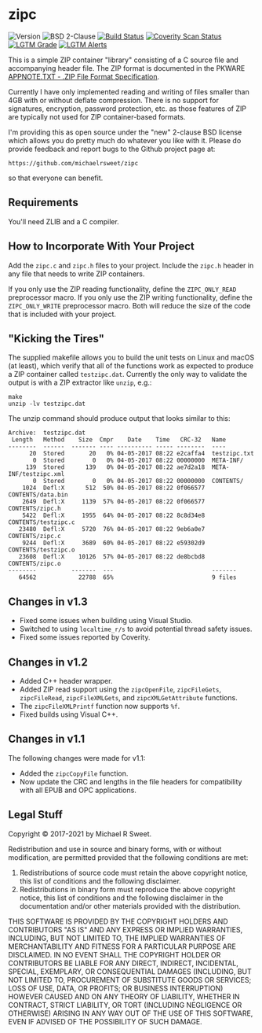 # zipc

![Version](https://img.shields.io/github/v/release/michaelrsweet/zipc?include_prereleases)
![BSD 2-Clause](https://img.shields.io/github/license/michaelrsweet/zipc)
[![Build Status](https://travis-ci.com/michaelrsweet/zipc.svg?branch=master)](https://travis-ci.com/github/michaelrsweet/zipc)
[![Coverity Scan Status](https://img.shields.io/coverity/scan/22416.svg)](https://scan.coverity.com/projects/michaelrsweet-zipc)
[![LGTM Grade](https://img.shields.io/lgtm/grade/cpp/github/michaelrsweet/zipc)](https://lgtm.com/projects/g/michaelrsweet/zipc/context:cpp)
[![LGTM Alerts](https://img.shields.io/lgtm/alerts/github/michaelrsweet/zipc)](https://lgtm.com/projects/g/michaelrsweet/zipc/)

This is a simple ZIP container "library" consisting of a C source file and
accompanying header file.  The ZIP format is documented in the PKWARE
[APPNOTE.TXT - .ZIP File Format Specification](http://www.pkware.com/appnote).

Currently I have only implemented reading and writing of files smaller than 4GB
with or without deflate compression.  There is no support for signatures,
encryption, password protection, etc. as those features of ZIP are typically not
used for ZIP container-based formats.

I'm providing this as open source under the "new" 2-clause BSD license which
allows you do pretty much do whatever you like with it.  Please do provide
feedback and report bugs to the Github project page at:

    https://github.com/michaelrsweet/zipc

so that everyone can benefit.


## Requirements

You'll need ZLIB and a C compiler.


## How to Incorporate With Your Project

Add the `zipc.c` and `zipc.h` files to your project.  Include the `zipc.h`
header in any file that needs to write ZIP containers.

If you only use the ZIP reading functionality, define the `ZIPC_ONLY_READ`
preprocessor macro.  If you only use the ZIP writing functionality, define the
`ZIPC_ONLY_WRITE` preprocessor macro.  Both will reduce the size of the code
that is included with your project.


## "Kicking the Tires"

The supplied makefile allows you to build the unit tests on Linux and macOS (at
least), which verify that all of the functions work as expected to produce a
ZIP container called `testzipc.dat`.  Currently the only way to validate the
output is with a ZIP extractor like `unzip`, e.g.:

    make
    unzip -lv testzipc.dat

The unzip command should produce output that looks similar to this:

    Archive:  testzipc.dat
     Length   Method    Size  Cmpr    Date    Time   CRC-32   Name
    --------  ------  ------- ---- ---------- ----- --------  ----
          20  Stored       20   0% 04-05-2017 08:22 e2caffa4  testzipc.txt
           0  Stored        0   0% 04-05-2017 08:22 00000000  META-INF/
         139  Stored      139   0% 04-05-2017 08:22 ae7d2a18  META-INF/testzipc.xml
           0  Stored        0   0% 04-05-2017 08:22 00000000  CONTENTS/
        1024  Defl:X      512  50% 04-05-2017 08:22 0f066577  CONTENTS/data.bin
        2649  Defl:X     1139  57% 04-05-2017 08:22 0f066577  CONTENTS/zipc.h
        5422  Defl:X     1955  64% 04-05-2017 08:22 8c8d34e8  CONTENTS/testzipc.c
       23480  Defl:X     5720  76% 04-05-2017 08:22 9eb6a0e7  CONTENTS/zipc.c
        9244  Defl:X     3689  60% 04-05-2017 08:22 e59302d9  CONTENTS/testzipc.o
       23608  Defl:X    10126  57% 04-05-2017 08:22 de8bcbd8  CONTENTS/zipc.o
    --------          -------  ---                            -------
       64562            22788  65%                            9 files


## Changes in v1.3

- Fixed some issues when building using Visual Studio.
- Switched to using `localtime_r/s` to avoid potential thread safety issues.
- Fixed some issues reported by Coverity.


## Changes in v1.2

- Added C++ header wrapper.
- Added ZIP read support using the `zipcOpenFile`, `zipcFileGets`,
  `zipcFileRead`, `zipcFileXMLGets`, and `zipcXMLGetAttribute` functions.
- The `zipcFileXMLPrintf` function now supports `%f`.
- Fixed builds using Visual C++.


## Changes in v1.1

The following changes were made for v1.1:

- Added the `zipcCopyFile` function.
- Now update the CRC and lengths in the file headers for compatibility with all
  EPUB and OPC applications.


## Legal Stuff

Copyright © 2017-2021 by Michael R Sweet.

Redistribution and use in source and binary forms, with or without
modification, are permitted provided that the following conditions are met:

1. Redistributions of source code must retain the above copyright notice,
   this list of conditions and the following disclaimer.
2. Redistributions in binary form must reproduce the above copyright notice,
   this list of conditions and the following disclaimer in the documentation
   and/or other materials provided with the distribution.

THIS SOFTWARE IS PROVIDED BY THE COPYRIGHT HOLDERS AND CONTRIBUTORS "AS IS"
AND ANY EXPRESS OR IMPLIED WARRANTIES, INCLUDING, BUT NOT LIMITED TO, THE
IMPLIED WARRANTIES OF MERCHANTABILITY AND FITNESS FOR A PARTICULAR PURPOSE
ARE DISCLAIMED. IN NO EVENT SHALL THE COPYRIGHT HOLDER OR CONTRIBUTORS BE
LIABLE FOR ANY DIRECT, INDIRECT, INCIDENTAL, SPECIAL, EXEMPLARY, OR
CONSEQUENTIAL DAMAGES (INCLUDING, BUT NOT LIMITED TO, PROCUREMENT OF
SUBSTITUTE GOODS OR SERVICES; LOSS OF USE, DATA, OR PROFITS; OR BUSINESS
INTERRUPTION) HOWEVER CAUSED AND ON ANY THEORY OF LIABILITY, WHETHER IN
CONTRACT, STRICT LIABILITY, OR TORT (INCLUDING NEGLIGENCE OR OTHERWISE)
ARISING IN ANY WAY OUT OF THE USE OF THIS SOFTWARE, EVEN IF ADVISED OF THE
POSSIBILITY OF SUCH DAMAGE.
